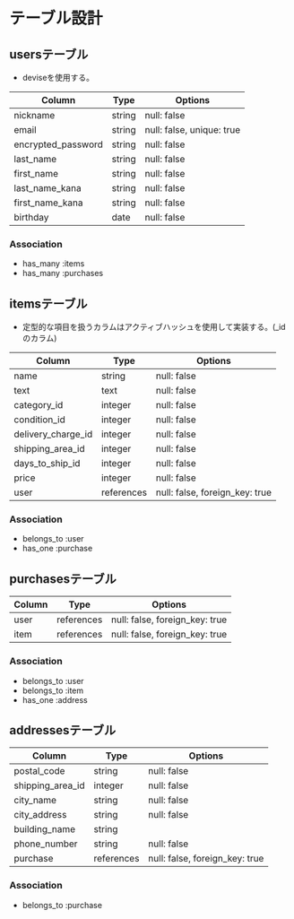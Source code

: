 # テーブル設計

## usersテーブル
- deviseを使用する。

| Column              | Type   | Options                    |
| ------------------- | ------ | -------------------------- |
| nickname            | string | null: false                |
| email               | string | null: false, unique: true  |
| encrypted_password  | string | null: false                |
| last_name           | string | null: false                |
| first_name          | string | null: false                |
| last_name_kana      | string | null: false                |
| first_name_kana     | string | null: false                |
| birthday            | date   | null: false                |

### Association
- has_many :items
- has_many :purchases


## itemsテーブル
- 定型的な項目を扱うカラムはアクティブハッシュを使用して実装する。(_idのカラム)

| Column              | Type       | Options                         |
| ------------------- | ---------- | ------------------------------- |
| name                | string     | null: false                     |
| text                | text       | null: false                     |
| category_id         | integer    | null: false                     |
| condition_id        | integer    | null: false                     |
| delivery_charge_id  | integer    | null: false                     |
| shipping_area_id    | integer    | null: false                     |
| days_to_ship_id     | integer    | null: false                     |
| price               | integer    | null: false                     |
| user                | references | null: false, foreign_key: true  |

### Association
- belongs_to  :user
- has_one     :purchase


## purchasesテーブル

| Column    | Type       | Options                         |
| --------- | ---------- | ------------------------------- |
| user      | references | null: false, foreign_key: true  |
| item      | references | null: false, foreign_key: true  |

### Association
- belongs_to  :user
- belongs_to  :item
- has_one     :address


## addressesテーブル

| Column            | Type       | Options                         |
| ----------------- | ---------- | ------------------------------- |
| postal_code       | string     | null: false                     |
| shipping_area_id  | integer    | null: false                     |
| city_name         | string     | null: false                     |
| city_address      | string     | null: false                     |
| building_name     | string     |                                 |
| phone_number      | string     | null: false                     |
| purchase          | references | null: false, foreign_key: true  |

### Association
- belongs_to  :purchase